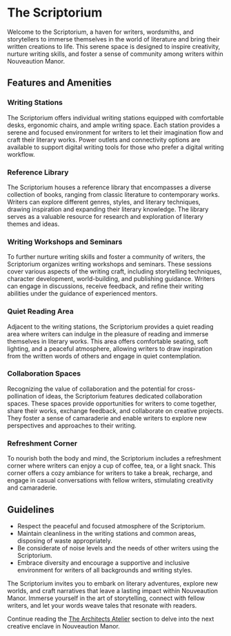 # The Scriptorium

Welcome to the Scriptorium, a haven for writers, wordsmiths, and storytellers to immerse themselves in the world of literature and bring their written creations to life. This serene space is designed to inspire creativity, nurture writing skills, and foster a sense of community among writers within Nouveaution Manor.

## Features and Amenities

### Writing Stations
The Scriptorium offers individual writing stations equipped with comfortable desks, ergonomic chairs, and ample writing space. Each station provides a serene and focused environment for writers to let their imagination flow and craft their literary works. Power outlets and connectivity options are available to support digital writing tools for those who prefer a digital writing workflow.

### Reference Library
The Scriptorium houses a reference library that encompasses a diverse collection of books, ranging from classic literature to contemporary works. Writers can explore different genres, styles, and literary techniques, drawing inspiration and expanding their literary knowledge. The library serves as a valuable resource for research and exploration of literary themes and ideas.

### Writing Workshops and Seminars
To further nurture writing skills and foster a community of writers, the Scriptorium organizes writing workshops and seminars. These sessions cover various aspects of the writing craft, including storytelling techniques, character development, world-building, and publishing guidance. Writers can engage in discussions, receive feedback, and refine their writing abilities under the guidance of experienced mentors.

### Quiet Reading Area
Adjacent to the writing stations, the Scriptorium provides a quiet reading area where writers can indulge in the pleasure of reading and immerse themselves in literary works. This area offers comfortable seating, soft lighting, and a peaceful atmosphere, allowing writers to draw inspiration from the written words of others and engage in quiet contemplation.

### Collaboration Spaces
Recognizing the value of collaboration and the potential for cross-pollination of ideas, the Scriptorium features dedicated collaboration spaces. These spaces provide opportunities for writers to come together, share their works, exchange feedback, and collaborate on creative projects. They foster a sense of camaraderie and enable writers to explore new perspectives and approaches to their writing.

### Refreshment Corner
To nourish both the body and mind, the Scriptorium includes a refreshment corner where writers can enjoy a cup of coffee, tea, or a light snack. This corner offers a cozy ambiance for writers to take a break, recharge, and engage in casual conversations with fellow writers, stimulating creativity and camaraderie.

## Guidelines

- Respect the peaceful and focused atmosphere of the Scriptorium.
- Maintain cleanliness in the writing stations and common areas, disposing of waste appropriately.
- Be considerate of noise levels and the needs of other writers using the Scriptorium.
- Embrace diversity and encourage a supportive and inclusive environment for writers of all backgrounds and writing styles.

The Scriptorium invites you to embark on literary adventures, explore new worlds, and craft narratives that leave a lasting impact within Nouveaution Manor. Immerse yourself in the art of storytelling, connect with fellow writers, and let your words weave tales that resonate with readers.

Continue reading the [The Architects Atelier](../02-the-architects-atelier/index.md) section to delve into the next creative enclave in Nouveaution Manor.
